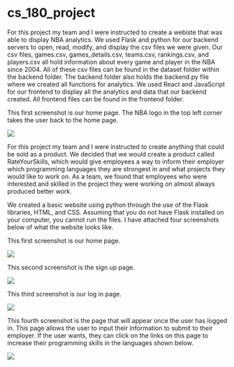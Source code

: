 # cs_180_project

For this project my team and I were instructed to create a webiste that was able to display NBA analytics. We used Flask and python for our backend servers to open, read, modify, and display the csv files we were given. Our csv files, games.csv, games_details.csv, teams.csv, rankings.csv, and players.csv all hold information about every game and player in the NBA since 2004. All of these csv files can be found in the dataset folder within the backend folder. The backend folder also holds the backend.py file where we created all functions for analytics. We used React and JavaScript for our frontend to display all the analytics and data that our backend created. All frontend files can be found in the frontend folder. 

This first screenshot is our home page. The NBA logo in the top left corner takes the user back to the home page.

![](images/home_page.png)


For this project my team and I were instructed to create anything that could be sold as a product. We decided that we would create a product called RateYourSkills, which would give employees a way to inform their employer which programming languages they are strongest in and what projects they would like to work on. As a team, we found that employees who were interested and skilled in the project they were working on almost always produced better work.

We created a basic website using python through the use of the Flask libraries, HTML, and CSS. Assuming that you do not have Flask installed on your computer, you cannot run the files. I have attached four screenshots below of what the website looks like. 

This first screenshot is our home page.

![](images/screenshot1.png)

This second screenshot is the sign up page.

![](images/screenshot2.png)

This third screenshot is our log in page.

![](images/screenshot3.png)

This fourth screenshot is the page that will appear once the user has logged in. This page allows the user to input their information to submit to their employer. If the user wants, they can click on the links on this page to increase their programming skills in the languages shown below. 

![](images/screenshot4.png)